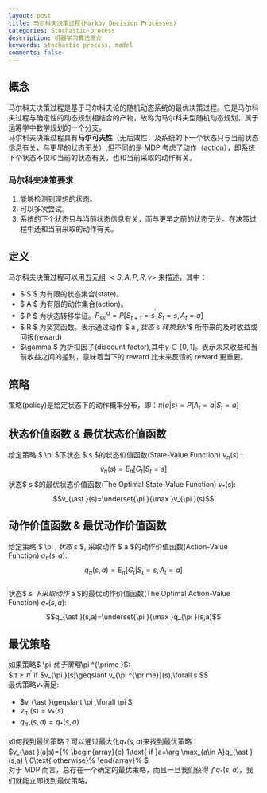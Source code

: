 ```yaml
---
layout: post
title: 马尔科夫决策过程(Markov Decision Processes)
categories: Stochastic-process
description: 机器学习算法简介
keywords: stochastic process, model 
comments: false
---  
```


## 概念
马尔科夫决策过程是基于马尔科夫论的随机动态系统的最优决策过程。它是马尔科夫过程与确定性的动态规划相结合的产物，故称为马尔科夫型随机动态规划，属于运筹学中数学规划的一个分支。     
马尔科夫决策过程具有**马尔可夫性**（无后效性，及系统的下一个状态只与当前状态信息有关，与更早的状态无关）,但不同的是 MDP 考虑了动作（action），即系统下个状态不仅和当前的状态有关，也和当前采取的动作有关。   

### 马尔科夫决策要求
 1. 能够检测到理想的状态。
 2. 可以多次尝试。
 3. 系统的下个状态只与当前状态信息有关，而与更早之前的状态无关。在决策过程中还和当前采取的动作有关。

 ## 定义    

 马尔科夫决策过程可以用五元组 $<S,A,P,R,\gamma >$ 来描述，其中：   

- $ S $ 为有限的状态集合(state)。
- $ A $ 为有限的动作集合(action)。
- $ P $ 为状态转移举证。$P_{ss^{^{\prime }}}^{a}=P[S_{t+1}=s^{^{\prime }}|S_{t}=s,A_{t}=a]$    
- $ R $ 为奖赏函数。表示通过动作 $ a $,状态$ s $转换到$s'$ 所带来的及时收益或回报(reward) 
- $\gamma $ 为折扣因子(discount factor),其中$\gamma \in \lbrack 0,1]$。表示未来收益和当前收益之间的差别，意味着当下的 reward 比未来反馈的 reward 更重要。    

## 策略  
策略(policy)是给定状态下的动作概率分布，即：$\pi (a|s)=P[A_{t}=a|S_{t}=a]$    

## 状态价值函数 & 最优状态价值函数    
给定策略 $ \pi $下状态 $ s $的状态价值函数(State-Value Function) $v_{\pi }(s)$ :     
    $$v_{\pi }(s)=E_{\pi }[G_{t}|S_{t}=s]$$
状态$ s $的最优状态价值函数(The Optimal State-Value Function) $v_{\ast }(s)$: 
$$v_{\ast }(s)=\underset{\pi }{\max }v_{\pi }(s)$$ 

## 动作价值函数 & 最优动作价值函数   
给定策略 $ \pi $,状态$ s $, 采取动作 $ a $的动作价值函数(Action-Value Function) $q_{\pi }(s,a)$:
$$q_{\pi }(s,a)=E_{\pi }[G_{t}|S_{t}=s,A_{t}=a]$$  
状态$ s $下采取动作$ a $的最优动作价值函数(The Optimal Action-Value Function) $q_{\ast }(s,a)$:
$$q_{\ast }(s,a)=\underset{\pi }{\max }q_{\pi }(s,a)$$

## 最优策略
如果策略$ \pi $优于策略$\pi ^{\prime }$:   
$$\pi \geqslant \pi ^{\prime }$ if $v_{\pi }(s)\geqslant v_{\pi ^{\prime}}(s),\forall s $$  
最优策略$v_{\ast }$满足:
- $v_{\ast }\geqslant \pi ,\forall \pi $
- $v_{\pi _{\ast }}(s)=v_{\ast }(s)$   
- $q_{\pi _{\ast }}(s,a)=q_{\ast }(s,a)$   

如何找到最优策略？可以通过最大化$q_{\ast }(s,a)$来找到最优策略：   
$v_{\ast }(a|s)=\{%
\begin{array}{c}
1\text{ if }a=\arg \max_{a\in A}q_{\ast }(s,a) \\ 
0\text{ otherwise}%
\end{array}%
$      
对于 MDP 而言，总存在一个确定的最优策略，而且一旦我们获得了$q_{\ast }(s,a)$，我们就能立即找到最优策略。  
